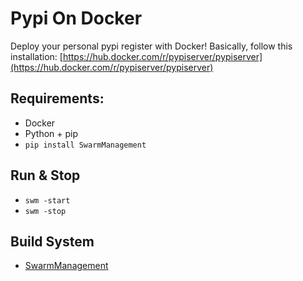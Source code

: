 # Pypi On Docker

Deploy your personal pypi register with Docker!
Basically, follow this installation: [https://hub.docker.com/r/pypiserver/pypiserver](https://hub.docker.com/r/pypiserver/pypiserver)

## Requirements:
- Docker
- Python + pip
- `pip install SwarmManagement`

## Run & Stop
- `swm -start`
- `swm -stop`

## Build System
- [SwarmManagement](https://github.com/DIPSAS/SwarmManagement)
